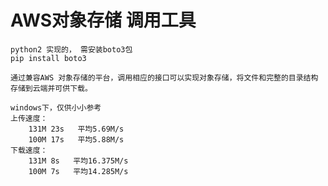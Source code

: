 # AWS对象存储 调用工具
    python2 实现的， 需安装boto3包
    pip install boto3
    
    通过兼容AWS 对象存储的平台，调用相应的接口可以实现对象存储，将文件和完整的目录结构存储到云端并可供下载。
    
    windows下，仅供小小参考
    上传速度：
        131M 23s   平均5.69M/s
        100M 17s   平均5.88M/s
    下载速度：
        131M 8s   平均16.375M/s
        100M 7s   平均14.285M/s
    